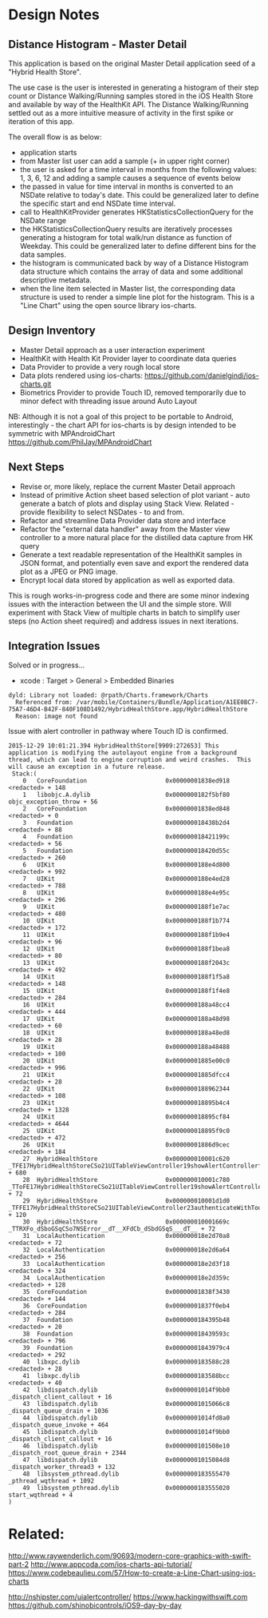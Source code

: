 # Design Notes

## Distance Histogram - Master Detail

This application is based on the original Master Detail application seed of a "Hybrid Health Store".

The use case is the user is interested in generating a histogram of their step count or Distance Walking/Running samples stored in the iOS Health Store and available by way of the HealthKit API. The Distance Walking/Running settled out as a more intuitive measure of activity in the first spike or iteration of this app.

The overall flow is as below:

- application starts
- from Master list user can add a sample (+ in upper right corner)
- the user is asked for a time interval in months from the following values: 1, 3, 6, 12 and adding a sample causes a sequence of events below
- the passed in value for time interval in months is converted to an NSDate relative to today's date. This could be generalized later to define the specific start and end NSDate time interval.
- call to HealthKitProvider generates HKStatisticsCollectionQuery for the NSDate range
- the HKStatisticsCollectionQuery results are iteratively processes generating a histogram for total walk/run distance as function of Weekday. This could be generalized later to define different bins for the data samples.
- the histogram is communicated back by way of a Distance Histogram data structure which contains the array of data and some additional descriptive metadata.
- when the line item selected in Master list, the corresponding data structure is used to render a simple line plot for the histogram. This is a "Line Chart" using the open source library ios-charts.

## Design Inventory

- Master Detail approach as a user interaction experiment
- HealthKit with Health Kit Provider layer to coordinate data queries
- Data Provider to provide a very rough local store
- Data plots rendered using ios-charts: https://github.com/danielgindi/ios-charts.git
- Biometrics Provider to provide Touch ID, removed temporarily due to minor defect with threading issue around Auto Layout

NB: Although it is not a goal of this project to be portable to Android, interestingly - the chart API for ios-charts is by design intended to be symmetric with MPAndroidChart
https://github.com/PhilJay/MPAndroidChart

## Next Steps

- Revise or, more likely, replace the current Master Detail approach
- Instead of primitive Action sheet based selection of plot variant - auto generate a batch of plots and display using Stack View. Related - provide flexibility to select NSDates - to and from.
- Refactor and streamline Data Provider data store and interface
- Refactor the "external data handler" away from the Master view controller to a more natural place for the distilled data capture from HK query
- Generate a text readable representation of the HealthKit samples in JSON format, and potentially even save and export the rendered data plot as a JPEG or PNG image.
- Encrypt local data stored by application as well as exported data.



This is rough works-in-progress code and there are some minor indexing issues with the interaction between the UI and the simple store. Will experiment with Stack View of multiple charts in batch to simplify user steps (no Action sheet required) and address issues in next iterations.

## Integration Issues
Solved or in progress...

- xcode : Target > General > Embedded Binaries

~~~
dyld: Library not loaded: @rpath/Charts.framework/Charts
  Referenced from: /var/mobile/Containers/Bundle/Application/A1EE0BC7-75A7-46D4-B42F-840F108D1492/HybridHealthStore.app/HybridHealthStore
  Reason: image not found
~~~


Issue with alert controller in pathway where Touch ID is confirmed.

~~~
2015-12-29 10:01:21.394 HybridHealthStore[9909:272653] This application is modifying the autolayout engine from a background thread, which can lead to engine corruption and weird crashes.  This will cause an exception in a future release.
 Stack:(
	0   CoreFoundation                      0x00000001838ed918 <redacted> + 148
	1   libobjc.A.dylib                     0x0000000182f5bf80 objc_exception_throw + 56
	2   CoreFoundation                      0x00000001838ed848 <redacted> + 0
	3   Foundation                          0x000000018438b2d4 <redacted> + 88
	4   Foundation                          0x000000018421199c <redacted> + 56
	5   Foundation                          0x000000018420d55c <redacted> + 260
	6   UIKit                               0x0000000188e4d800 <redacted> + 992
	7   UIKit                               0x0000000188e4ed28 <redacted> + 788
	8   UIKit                               0x0000000188e4e95c <redacted> + 296
	9   UIKit                               0x0000000188f1e7ac <redacted> + 480
	10  UIKit                               0x0000000188f1b774 <redacted> + 172
	11  UIKit                               0x0000000188f1b9e4 <redacted> + 96
	12  UIKit                               0x0000000188f1bea8 <redacted> + 80
	13  UIKit                               0x0000000188f2043c <redacted> + 492
	14  UIKit                               0x0000000188f1f5a8 <redacted> + 148
	15  UIKit                               0x0000000188f1f4e8 <redacted> + 284
	16  UIKit                               0x0000000188a48cc4 <redacted> + 444
	17  UIKit                               0x0000000188a48d98 <redacted> + 60
	18  UIKit                               0x0000000188a48ed8 <redacted> + 28
	19  UIKit                               0x0000000188a48488 <redacted> + 100
	20  UIKit                               0x00000001885e00c0 <redacted> + 996
	21  UIKit                               0x00000001885dfcc4 <redacted> + 28
	22  UIKit                               0x0000000188962344 <redacted> + 108
	23  UIKit                               0x000000018895b4c4 <redacted> + 1328
	24  UIKit                               0x000000018895cf84 <redacted> + 4644
	25  UIKit                               0x000000018895f9c0 <redacted> + 472
	26  UIKit                               0x00000001886d9cec <redacted> + 184
	27  HybridHealthStore                   0x000000010001c620 _TFE17HybridHealthStoreCSo21UITableViewController19showAlertControllerfS0_FSST_ + 680
	28  HybridHealthStore                   0x000000010001c780 _TToFE17HybridHealthStoreCSo21UITableViewController19showAlertControllerfS0_FSST_ + 72
	29  HybridHealthStore                   0x000000010001d1d0 _TFFE17HybridHealthStoreCSo21UITableViewController23authenticateWithTouchIDFS0_FT_SbU_FTSbGSqCSo7NSError__T_ + 120
	30  HybridHealthStore                   0x000000010001669c _TTRXFo_dSboGSqCSo7NSError__dT__XFdCb_dSbdGSqS___dT__ + 72
	31  LocalAuthentication                 0x000000018e2d70a8 <redacted> + 72
	32  LocalAuthentication                 0x000000018e2d6a64 <redacted> + 256
	33  LocalAuthentication                 0x000000018e2d3f18 <redacted> + 324
	34  LocalAuthentication                 0x000000018e2d359c <redacted> + 128
	35  CoreFoundation                      0x00000001838f3430 <redacted> + 144
	36  CoreFoundation                      0x00000001837f0eb4 <redacted> + 284
	37  Foundation                          0x0000000184395b48 <redacted> + 20
	38  Foundation                          0x000000018439593c <redacted> + 796
	39  Foundation                          0x00000001843979c4 <redacted> + 292
	40  libxpc.dylib                        0x0000000183588c28 <redacted> + 28
	41  libxpc.dylib                        0x0000000183588bcc <redacted> + 40
	42  libdispatch.dylib                   0x00000001014f9bb0 _dispatch_client_callout + 16
	43  libdispatch.dylib                   0x00000001015066c8 _dispatch_queue_drain + 1036
	44  libdispatch.dylib                   0x00000001014fd8a0 _dispatch_queue_invoke + 464
	45  libdispatch.dylib                   0x00000001014f9bb0 _dispatch_client_callout + 16
	46  libdispatch.dylib                   0x0000000101508e10 _dispatch_root_queue_drain + 2344
	47  libdispatch.dylib                   0x00000001015084d8 _dispatch_worker_thread3 + 132
	48  libsystem_pthread.dylib             0x0000000183555470 _pthread_wqthread + 1092
	49  libsystem_pthread.dylib             0x0000000183555020 start_wqthread + 4
)
~~~


# Related:
http://www.raywenderlich.com/90693/modern-core-graphics-with-swift-part-2
http://www.appcoda.com/ios-charts-api-tutorial/
https://www.codebeaulieu.com/57/How-to-create-a-Line-Chart-using-ios-charts

http://nshipster.com/uialertcontroller/
https://www.hackingwithswift.com
https://github.com/shinobicontrols/iOS9-day-by-day
